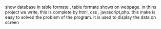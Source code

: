 show database in table formate , table formate shows on webpage.
in thins  project we write, this is complete by html, css , javascript,php.
this make is easy to solved  the problem of the program. 
it is used to display the data on screen
